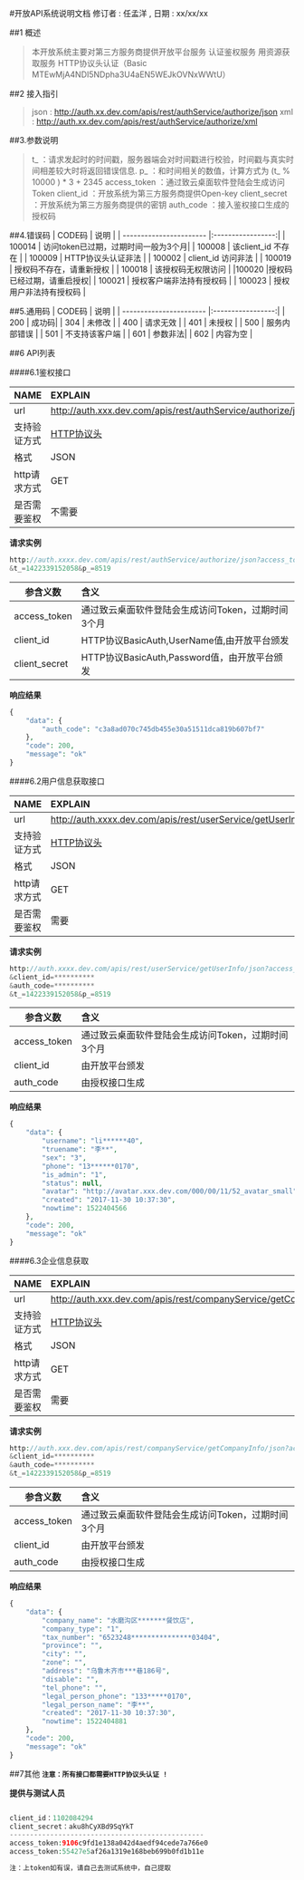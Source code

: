 #开放API系统说明文档
修订者 : 任孟洋 , 日期 : xx/xx/xx

##1 概述

 >本开放系统主要对第三方服务商提供开放平台服务
 >认证鉴权服务
 >用资源获取服务
 >HTTP协议头认证（Basic MTEwMjA4NDI5NDpha3U4aEN5WEJkOVNxWWtU）



##2 接入指引
>json : http://auth.xx.dev.com/apis/rest/authService/authorize/json
>xml : http://auth.xx.dev.com/apis/rest/authService/authorize/xml

 
##3.参数说明 
>t_ ：请求发起时的时间戳，服务器端会对时间戳进行校验，时间戳与真实时间相差较大时将返回错误信息.
>p_ ：和时间相关的数值，计算方式为 (t_ % 10000 ) * 3 + 2345
>access_token ：通过致云桌面软件登陆会生成访问Token 
>client_id ：开放系统为第三方服务商提供Open-key
>client_secret ：开放系统为第三方服务商提供的密钥
>auth_code ：接入鉴权接口生成的授权码 


##4.错误码
|     CODE码              |       说明        |
| ----------------------- |:-----------------:|
|  100014    |   访问token已过期，过期时间一般为3个月|
|  100008    |   该client_id 不存在 |
|  100009    |   HTTP协议头认证非法 |
|  100002    |   client_id 访问非法 |
|  100019    |   授权码不存在，请重新授权 |
|  100018    |   该授权码无权限访问 |
|100020  |授权码已经过期，请重启授权|
|  100021    |   授权客户端非法持有授权码 |
|  100023    |   授权用户非法持有授权码 |

##5.通用码
|     CODE码              |       说明        |
| ----------------------- |:-----------------:|
|  200    |   成功码|
|  304    |   未修改 |
|  400    |   请求无效 |
|  401    |   未授权 |
|  500    |   服务内部错误 |
|  501    |   不支持该客户端 |
|  601    |   参数非法|
|  602    |   内容为空 |

##6 API列表

####6.1鉴权接口

|     NAME                |      EXPLAIN      |
| ----------------------- |:-----------------|
|  url    |   http://auth.xxx.dev.com/apis/rest/authService/authorize/json|
|  支持验证方式    |  <a href="https://www.cnblogs.com/xzwblog/p/6834663.html">HTTP协议头</a>  |
|格式|  JSON|
|http请求方式 |   GET|
|是否需要鉴权|  不需要|

**请求实例**
```PHP
http://auth.xxxx.dev.com/apis/rest/authService/authorize/json?access_token=*************
&t_=1422339152058&p_=8519 

```


|     参含义数            |      含义                    |
| ----------------------- |:-----------------------------|
|  access_token    | 通过致云桌面软件登陆会生成访问Token，过期时间3个月 |
|  client_id    | HTTP协议BasicAuth,UserName值,由开放平台颁发 |
|  client_secret    | HTTP协议BasicAuth,Password值，由开放平台颁发|


**响应结果**
```PHP
{
    "data": {
        "auth_code": "c3a8ad070c745db455e30a51511dca819b607bf7"
    },
    "code": 200,
    "message": "ok"
}
```

####6.2用户信息获取接口

|     NAME                |      EXPLAIN      |
| ----------------------- |:-----------------|
|  url    | http://auth.xxxx.dev.com/apis/rest/userService/getUserInfo/json|
|  支持验证方式    |  <a href="https://www.cnblogs.com/xzwblog/p/6834663.html">HTTP协议头</a>  |
|格式|  JSON|
|http请求方式 |   GET|
|是否需要鉴权|  需要|

**请求实例**
```PHP
http://auth.xxxx.dev.com/apis/rest/userService/getUserInfo/json?access_token=*************
&client_id=**********
&auth_code=**********
&t_=1422339152058&p_=8519 

```


|     参含义数            |      含义                    |
| ----------------------- |:-----------------------------|
|  access_token    | 通过致云桌面软件登陆会生成访问Token，过期时间3个月 |
|  client_id    | 由开放平台颁发 |
|  auth_code    | 由授权接口生成 |


**响应结果**
```PHP
{
    "data": {
        "username": "li******40",
        "truename": "李**",
        "sex": "3",
        "phone": "13******0170",
        "is_admin": "1",
        "status": null,
        "avatar": "http://avatar.xxx.dev.com/000/00/11/52_avatar_small",
        "created": "2017-11-30 10:37:30",
        "nowtime": 1522404566
    },
    "code": 200,
    "message": "ok"
}
```

####6.3企业信息获取

|     NAME                |      EXPLAIN      |
| ----------------------- |:-----------------|
|  url    |http://auth.xxx.dev.com/apis/rest/companyService/getCompanyInfo/json|
|  支持验证方式    |  <a href="https://www.cnblogs.com/xzwblog/p/6834663.html">HTTP协议头</a>  |
|格式|  JSON|
|http请求方式 |   GET|
|是否需要鉴权|  需要|

**请求实例**
```PHP
http://auth.xxx.dev.com/apis/rest/companyService/getCompanyInfo/json?access_token=*************
&client_id=**********
&auth_code=**********
&t_=1422339152058&p_=8519 

```


|     参含义数            |      含义                    |
| ----------------------- |:-----------------------------|
|  access_token    | 通过致云桌面软件登陆会生成访问Token，过期时间3个月 |
|  client_id    | 由开放平台颁发 |
|  auth_code    | 由授权接口生成 |


**响应结果**
```PHP
{
    "data": {
        "company_name": "水磨沟区*******餐饮店",
        "company_type": "1",
        "tax_number": "6523248***************03404",
        "province": "",
        "city": "",
        "zone": "",
        "address": "乌鲁木齐市***巷186号",
        "disable": "",
        "tel_phone": "",
        "legal_person_phone": "133*****0170",
        "legal_person_name": "李**",
        "created": "2017-11-30 10:37:30",
        "nowtime": 1522404881
    },
    "code": 200,
    "message": "ok"
}
```


##7其他
 **`注意：所有接口都需要HTTP协议头认证 !`**

**提供与测试人员**
```PHP

client_id：1102084294
client_secret：aku8hCyXBd9SqYkT
------------------------------------------------
access_token:9106c9fd1e138a042d4aedf94cede7a766e0
access_token:55427e5af26a1319e168beb699b0fd1b11e

注：上token如有误，请自己去测试系统中，自己提取

```
